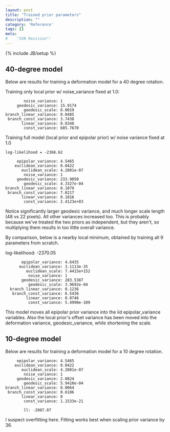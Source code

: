 ```yaml
---
layout: post
title: "Trained prior parameters"
description: ""
category: 'Reference'
tags: []
meta: 
#    "SVN Revision": 
---
```

{% include JB/setup %}

40-degree model
----------
Below are results for training a deformation model for a 40 degree rotation.

Training only local prior w/ noise_variance fixed at 1.0:
  
            noise_variance: 1
         geodesic_variance: 15.9174
            geodesic_scale: 0.0019
    branch_linear_variance: 0.0485
     branch_const_variance: 3.7438
           linear_variance: 0.0348
            const_variance: 685.7670

Training full model (local prior and epipolar prior) w/ noise variance fixed at 1.0

    log-likelihood = -2368.62

         epipolar_variance: 4.5465
        euclidean_variance: 0.0422
           euclidean_scale: 4.2001e-07
            noise_variance: 1
         geodesic_variance: 233.9050
            geodesic_scale: 4.3327e-04
    branch_linear_variance: 0.1079
     branch_const_variance: 7.0217
           linear_variance: 0.1016
            const_variance: 2.4123e+03
  Notice significantly larger geodesic variance, and much longer scale length (48 vs 22 pixels).  All other variances increased too.  This is probably because we've treated the two priors as independent, but they aren't, so multiplying them results in too little overall variance.

By comparison, below is a nearby local minimum, obtained by training all 9 parameters from scratch.

  log-likelihood:  -2370.05

           epipolar_variance: 4.6435
          euclidean_variance: 3.1113e-35
             euclidean_scale: 7.4415e+152
              noise_variance: 1
           geodesic_variance: 283.5387
              geodesic_scale: 3.9692e-04
      branch_linear_variance: 0.1236
       branch_const_variance: 6.5436
             linear_variance: 0.0746
              const_variance: 5.4990e-109

This model moves all epipolar prior variance into the iid epipolar_variance variables. Also the local prior's offset variance has been moved into the deformation variance, geodesic_variance, while shortening the scale.

10-degree model
----------
Below are results for training a deformation model for a 10 degree rotation.

         epipolar_variance: 4.5465
        euclidean_variance: 0.0422
           euclidean_scale: 4.2001e-07
            noise_variance: 1
         geodesic_variance: 2.0824
            geodesic_scale: 5.9410e-04
    branch_linear_variance: 0.0064
     branch_const_variance: 0.6186
           linear_variance: 0
            const_variance: 1.1533e-21

            ll: -2087.07 

I suspect overfitting here.  Fitting works best when scaling prior variance by 36.
